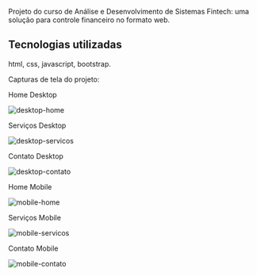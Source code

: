 Projeto do curso de Análise e Desenvolvimento de Sistemas Fintech: uma solução para controle financeiro no formato web.

## Tecnologias utilizadas

html, css, javascript, bootstrap.

Capturas de tela do projeto:

Home Desktop

![desktop-home](desktop-home.jpeg?raw=true 'Desktop Home')

Serviços Desktop

![desktop-servicos](desktop-servicos.jpeg?raw=true 'Desktop Servicos')

Contato Desktop

![desktop-contato](desktop-contato.jpeg?raw=true 'Desktop Contato')

Home Mobile

![mobile-home](mobile-home.jpeg?raw=true 'Mobile Home')

Serviços Mobile

![mobile-servicos](mobile-servicos.jpeg?raw=true 'Mobile Servicos')

Contato Mobile

![mobile-contato](mobile-contato.jpeg?raw=true 'Mobile Contato')
